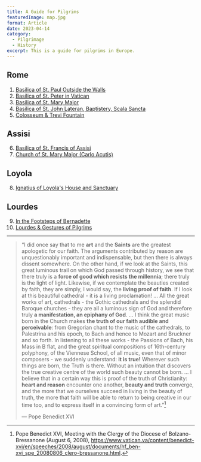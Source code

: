 ```yaml
---
title: A Guide for Pilgrims
featuredImage: map.jpg
format: Article
date: 2023-04-14
category:
  - Pilgrimage
  - History
excerpt: This is a guide for pilgrims in Europe.
---
```


## Rome
1. [Basilica of St. Paul Outside the Walls](/post/basilica-paul/)
2. [Basilica of St. Peter in Vatican](/post/basilica-peter/)
3. [Basilica of St. Mary Major](/post/mary-major/)
4. [Basilica of St. John Lateran, Baptistery, Scala Sancta](/post/lateran/)
5. [Colosseum & Trevi Fountain](/post/colosseum/)

## Assisi
6. [Basilica of St. Francis of Assisi](/post/assisi/)
7. [Church of St. Mary Major (Carlo Acutis)](/post/acutis/)

## Loyola
8. [Ignatius of Loyola's House and Sanctuary](/post/loyola/)

## Lourdes
9. [In the Footsteps of Bernadette](/post/bernadette/)
10. [Lourdes & Gestures of Pilgrims](/post/lourdes/)

---

> “I did once say that to me **art** and the **Saints** are the greatest apologetic for our faith. The arguments contributed by reason are unquestionably important and indispensable, but then there is always dissent somewhere. On the other hand, if we look at the Saints, this great luminous trail on which God passed through history, we see that there truly is a **force of good which resists the millennia**; there truly is the light of light. Likewise, if we contemplate the beauties created by faith, they are simply, I would say, the **living proof of faith**. If I look at this beautiful cathedral - it is a living proclamation! … All the great works of art, cathedrals - the Gothic cathedrals and the splendid Baroque churches - they are all a luminous sign of God and therefore truly **a manifestation, an epiphany of God**. … I think the great music born in the Church makes **the truth of our faith audible and perceivable**: from Gregorian chant to the music of the cathedrals, to Palestrina and his epoch, to Bach and hence to Mozart and Bruckner and so forth. In listening to all these works - the Passions of Bach, his Mass in B flat, and the great spiritual compositions of 16th-century polyphony, of the Viennese School, of all music, even that of minor composers - we suddenly understand: **it is true!** Wherever such things are born, the Truth is there. Without an intuition that discovers the true creative centre of the world such beauty cannot be born. … I believe that in a certain way this is proof of the truth of Christianity: **heart and reason** encounter one another, **beauty and truth** converge, and the more that we ourselves succeed in living in the beauty of truth, the more that faith will be able to return to being creative in our time too, and to express itself in a convincing form of art.”[^1]
> 
> — Pope Benedict XVI

[^1]:Pope Benedict XVI, Meeting with the Clergy of the Diocese of Bolzano-Bressanone (August 6, 2008), https://www.vatican.va/content/benedict-xvi/en/speeches/2008/august/documents/hf_ben-xvi_spe_20080806_clero-bressanone.html.
